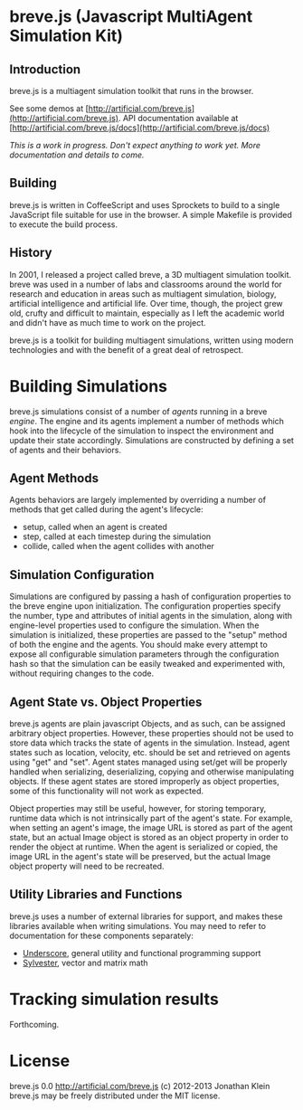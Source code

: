 breve.js (Javascript MultiAgent Simulation Kit)
==============================================

## Introduction ##

breve.js is a multiagent simulation toolkit that runs in the browser.

See some demos at [http://artificial.com/breve.js](http://artificial.com/breve.js).  API documentation available at [http://artificial.com/breve.js/docs](http://artificial.com/breve.js/docs)

*This is a work in progress.  Don't expect anything to work yet.  More documentation and details to come.*

## Building ##

breve.js is written in CoffeeScript and uses Sprockets to build to a single JavaScript file suitable for use in the browser.  A simple Makefile is provided to execute the build process.

## History ##

In 2001, I released a project called breve, a 3D multiagent simulation toolkit.  breve was used in a number of labs and classrooms around the world for research and education in areas such as multiagent simulation, biology, artificial intelligence and artificial life.  Over time, though, the project grew old, crufty and difficult to maintain, especially as I left the academic world and didn't have as much time to work on the project.

breve.js is a toolkit for building multiagent simulations, written using modern technologies and with the benefit of a great deal of retrospect.

# Building Simulations

breve.js simulations consist of a number of *agents* running in a breve *engine*.  The engine and its agents implement a number of methods which hook into the lifecycle of the simulation to inspect the environment and update their state accordingly.  Simulations are constructed by defining a set of agents and their behaviors.

## Agent Methods ##

Agents behaviors are largely implemented by overriding a number of methods that get called during the agent's lifecycle:
* setup, called when an agent is created
* step, called at each timestep during the simulation
* collide, called when the agent collides with another

## Simulation Configuration ##

Simulations are configured by passing a hash of configuration properties to the breve engine upon initialization.  The configuration properties specify the number, type and attributes of initial agents in the simulation, along with engine-level properties used to configure the simulation.  When the simulation is initialized, these properties are passed to the "setup" method of both the engine and the agents.  You should make every attempt to expose all configurable simulation parameters through the configuration hash so that the simulation can be easily tweaked and experimented with, without requiring changes to the code.

## Agent State vs. Object Properties ##

breve.js agents are plain javascript Objects, and as such, can be assigned arbitrary object properties.  However, these properties should not be used to store data which tracks the state of agents in the simulation.  Instead, agent states such as location, velocity, etc. should be set and retrieved on agents using "get" and "set".  Agent states managed using set/get will be properly handled when serializing, deserializing, copying and otherwise manipulating objects.  If these agent states are stored improperly as object properties, some of this functionality will not work as expected.

Object properties may still be useful, however, for storing temporary, runtime data which is not intrinsically part of the agent's state.  For example, when setting an agent's image, the image URL is stored as part of the agent state, but an actual Image object is stored as an object property in order to render the object at runtime.  When the agent is serialized or copied, the image URL in the agent's state will be preserved, but the actual Image object property will need to be recreated. 

## Utility Libraries and Functions ##

breve.js uses a number of external libraries for support, and makes these libraries available when writing simulations.  You may need to refer to documentation for these components separately:

* [Underscore](http://underscorejs.org/), general utility and functional programming support
* [Sylvester](http://sylvester.jcoglan.com/), vector and matrix math

# Tracking simulation results

Forthcoming.

# License

breve.js 0.0
http://artificial.com/breve.js
(c) 2012-2013 Jonathan Klein
breve.js may be freely distributed under the MIT license.
